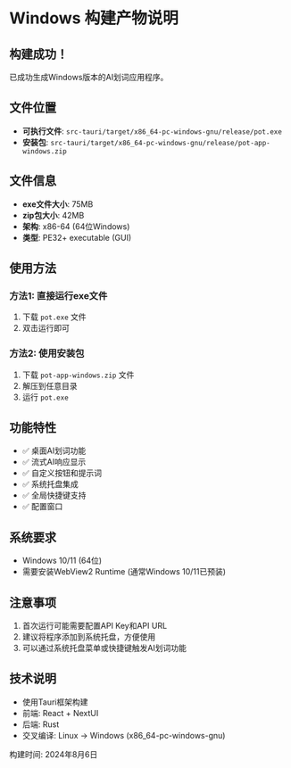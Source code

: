 # Windows 构建产物说明

## 构建成功！

已成功生成Windows版本的AI划词应用程序。

## 文件位置

- **可执行文件**: `src-tauri/target/x86_64-pc-windows-gnu/release/pot.exe`
- **安装包**: `src-tauri/target/x86_64-pc-windows-gnu/release/pot-app-windows.zip`

## 文件信息

- **exe文件大小**: 75MB
- **zip包大小**: 42MB
- **架构**: x86-64 (64位Windows)
- **类型**: PE32+ executable (GUI)

## 使用方法

### 方法1: 直接运行exe文件
1. 下载 `pot.exe` 文件
2. 双击运行即可

### 方法2: 使用安装包
1. 下载 `pot-app-windows.zip` 文件
2. 解压到任意目录
3. 运行 `pot.exe`

## 功能特性

- ✅ 桌面AI划词功能
- ✅ 流式AI响应显示
- ✅ 自定义按钮和提示词
- ✅ 系统托盘集成
- ✅ 全局快捷键支持
- ✅ 配置窗口

## 系统要求

- Windows 10/11 (64位)
- 需要安装WebView2 Runtime (通常Windows 10/11已预装)

## 注意事项

1. 首次运行可能需要配置API Key和API URL
2. 建议将程序添加到系统托盘，方便使用
3. 可以通过系统托盘菜单或快捷键触发AI划词功能

## 技术说明

- 使用Tauri框架构建
- 前端: React + NextUI
- 后端: Rust
- 交叉编译: Linux → Windows (x86_64-pc-windows-gnu)

构建时间: 2024年8月6日